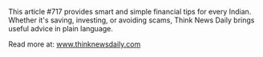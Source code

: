This article #717 provides smart and simple financial tips for every Indian. Whether it's saving, investing, or avoiding scams, Think News Daily brings useful advice in plain language.

Read more at: www.thinknewsdaily.com